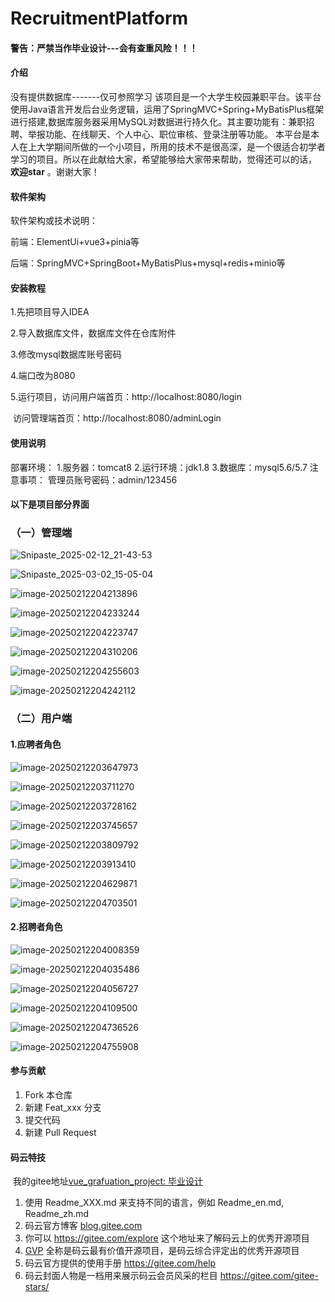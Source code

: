 # RecruitmentPlatform

#### 警告：严禁当作毕业设计---会有查重风险！！！

#### 介绍
没有提供数据库-------仅可参照学习
该项目是一个大学生校园兼职平台。该平台使用Java语言开发后台业务逻辑，运用了SpringMVC+Spring+MyBatisPlus框架进行搭建,数据库服务器采用MySQL对数据进行持久化。其主要功能有：兼职招聘、举报功能、在线聊天、个人中心、职位审核、登录注册等功能。 本平台是本人在上大学期间所做的一个小项目，所用的技术不是很高深，是一个很适合初学者学习的项目。所以在此献给大家，希望能够给大家带来帮助，觉得还可以的话， **欢迎star** 。谢谢大家！

#### 软件架构

软件架构或技术说明： 

前端：ElementUi+vue3+pinia等

后端：SpringMVC+SpringBoot+MyBatisPlus+mysql+redis+minio等

#### 安装教程

1.先把项目导入IDEA

2.导入数据库文件，数据库文件在仓库附件

 3.修改mysql数据库账号密码 

4.端口改为8080

 5.运行项目，访问用户端首页：http://localhost:8080/login

​						访问管理端首页：http://localhost:8080/adminLogin



#### 使用说明

部署环境： 1.服务器：tomcat8 2.运行环境：jdk1.8 3.数据库：mysql5.6/5.7 注意事项： 管理员账号密码：admin/123456 

#### 以下是项目部分界面

### （一）管理端

![Snipaste_2025-02-12_21-43-53](https://github.com/user-attachments/assets/52e31b70-f7df-4b52-960e-e836a4bb3e18)

![Snipaste_2025-03-02_15-05-04](https://github.com/user-attachments/assets/4821e18c-6396-4169-8d50-aaea42361925)

![image-20250212204213896](https://github.com/user-attachments/assets/f8aee79b-9050-4491-ab51-1d3080da1d5f)

![image-20250212204233244](https://github.com/user-attachments/assets/f62c86aa-3f3d-4c58-932a-5a293941c7b3)

![image-20250212204223747](https://github.com/user-attachments/assets/ec48c0e9-2164-488d-84a1-b58685353591)

![image-20250212204310206](https://github.com/user-attachments/assets/6b8b4459-5445-4376-863b-ecead392774f)

![image-20250212204255603](https://github.com/user-attachments/assets/dedafbcc-c945-4aa2-90bc-feb756ea299d)

![image-20250212204242112](https://github.com/user-attachments/assets/712e41dd-fb26-4c6a-8b32-fd6aed1665fd)

### （二）用户端

#### 1.应聘者角色

![image-20250212203647973](https://github.com/user-attachments/assets/8bc86d2c-e686-44b6-bf2a-da544438df0e)

![image-20250212203711270](https://github.com/user-attachments/assets/08d6ed61-d45a-45ff-90ff-164f2cd6c428)

![image-20250212203728162](https://github.com/user-attachments/assets/683e2539-343a-4d8f-a332-a57eecb6d819)

![image-20250212203745657](https://github.com/user-attachments/assets/75af9102-183b-44d3-a4ff-0538617c6a97)

![image-20250212203809792](https://github.com/user-attachments/assets/dfa4f965-0ede-445a-9f38-cfed894bf16c)

![image-20250212203913410](https://github.com/user-attachments/assets/510c6ad4-3f92-4017-a95d-78eba8df1556)

![image-20250212204629871](https://github.com/user-attachments/assets/ca0c31a4-ddcc-4589-8a0b-7a791e00dee0)

![image-20250212204703501](https://github.com/user-attachments/assets/73b654d8-9f4b-4c3f-9e3d-2c05942bffc5)

#### 2.招聘者角色

![image-20250212204008359](https://github.com/user-attachments/assets/7f73014e-1fa1-45ad-ada2-2801252b6679)

![image-20250212204035486](https://github.com/user-attachments/assets/6171b908-6ee3-4d79-820e-d6d6e634ee0a)

![image-20250212204056727](https://github.com/user-attachments/assets/cc065bec-c929-4b27-9e22-3693025a81e6)

![image-20250212204109500](https://github.com/user-attachments/assets/447e905a-e1d9-4ef6-8601-bece109b99b5)

![image-20250212204736526](https://github.com/user-attachments/assets/ba636f81-fe03-4257-9192-8084a3218618)

![image-20250212204755908](https://github.com/user-attachments/assets/9af4f027-908f-4956-a3eb-fa4a9f090f33)



#### 参与贡献

1. Fork 本仓库
2. 新建 Feat_xxx 分支
3. 提交代码
4. 新建 Pull Request

#### 码云特技

​	我的gitee地址[vue_grafuation_project: 毕业设计](https://gitee.com/kk-yuanqu/vue_grafuation_project)

1. 使用 Readme_XXX.md 来支持不同的语言，例如 Readme_en.md, Readme_zh.md
2. 码云官方博客 [blog.gitee.com](https://blog.gitee.com/)
3. 你可以 https://gitee.com/explore 这个地址来了解码云上的优秀开源项目
4. [GVP](https://gitee.com/gvp) 全称是码云最有价值开源项目，是码云综合评定出的优秀开源项目
5. 码云官方提供的使用手册 https://gitee.com/help
6. 码云封面人物是一档用来展示码云会员风采的栏目 https://gitee.com/gitee-stars/
